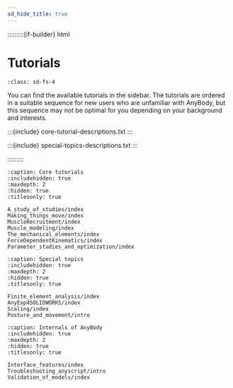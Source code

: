 ```yaml
---
sd_hide_title: true
---
```

:::::::::{if-builder} html

# **Tutorials**


```{rubric} All Tutorials
:class: sd-fs-4
```

You can find the available tutorials in the sidebar. The tutorials are ordered in a suitable sequence for new users who are unfamiliar with AnyBody, but this sequence may not be optimal for you depending on your background and interests.



:::{include} core-tutorial-descriptions.txt
:::


:::{include} special-topics-descriptions.txt
:::

:::::::::


```{toctree}
:caption: Core tutorials
:includehidden: true
:maxdepth: 2
:hidden: true
:titlesonly: true

A_study_of_studies/index
Making_things_move/index
MuscleRecruitment/index
Muscle_modeling/index
The_mechanical_elements/index
ForceDependentKinematics/index
Parameter_studies_and_optimization/index

```


```{toctree}
:caption: Special topics
:includehidden: true
:maxdepth: 2
:hidden: true
:titlesonly: true

Finite_element_analysis/index
AnyExp4SOLIDWORKS/index
Scaling/index
Posture_and_movement/intro
```


```{toctree}
:caption: Internals of AnyBody
:includehidden: true
:maxdepth: 2
:hidden: true
:titlesonly: true

Interface_features/index
Troubleshooting_anyscript/intro
Validation_of_models/index
```




